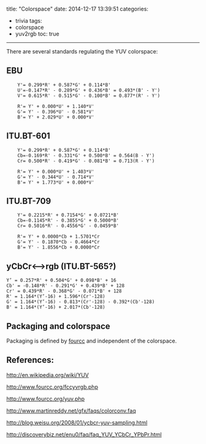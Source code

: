 title: "Colorspace"
date: 2014-12-17 13:39:51
categories:
- trivia
tags:
- colorspace
- yuv2rgb
toc: true
---

There are several standards regulating the YUV colorspace: 

## EBU

```
    Y'= 0.299*R' + 0.587*G' + 0.114*B'
    U'=-0.147*R' - 0.289*G' + 0.436*B' = 0.493*(B' - Y')
    V'= 0.615*R' - 0.515*G' - 0.100*B' = 0.877*(R' - Y')

    R'= Y' + 0.000*U' + 1.140*V'
    G'= Y' - 0.396*U' - 0.581*V'
    B'= Y' + 2.029*U' + 0.000*V'
```

## ITU.BT-601


```
    Y'= 0.299*R' + 0.587*G' + 0.114*B'
    Cb=-0.169*R' - 0.331*G' + 0.500*B' = 0.564(B - Y')
    Cr= 0.500*R' - 0.419*G' - 0.081*B' = 0.713(R - Y')

    R'= Y' + 0.000*U' + 1.403*V'
    G'= Y' - 0.344*U' - 0.714*V'
    B'= Y' + 1.773*U' + 0.000*V'
```

## ITU.BT-709

```
    Y'= 0.2215*R' + 0.7154*G' + 0.0721*B'
    Cb=-0.1145*R' - 0.3855*G' + 0.5000*B'
    Cr= 0.5016*R' - 0.4556*G' - 0.0459*B'

    R'= Y' + 0.0000*Cb + 1.5701*Cr
    G'= Y' - 0.1870*Cb - 0.4664*Cr
    B'= Y' - 1.8556*Cb + 0.0000*Cr
```

## yCbCr<-->rgb (ITU.BT-565?)

```
Y’ = 0.257*R' + 0.504*G' + 0.098*B' + 16
Cb' = -0.148*R' - 0.291*G' + 0.439*B' + 128
Cr' = 0.439*R' - 0.368*G' - 0.071*B' + 128
R' = 1.164*(Y’-16) + 1.596*(Cr'-128)
G' = 1.164*(Y’-16) - 0.813*(Cr'-128) - 0.392*(Cb'-128)
B' = 1.164*(Y’-16) + 2.017*(Cb'-128)
```

## Packaging and colorspace

Packaging is defined by [fourcc](http://www.fourcc.org/yuv.php) and independent of the colorspace.

## References:

http://en.wikipedia.org/wiki/YUV

http://www.fourcc.org/fccyvrgb.php

http://www.fourcc.org/yuv.php

http://www.martinreddy.net/gfx/faqs/colorconv.faq

http://blog.weisu.org/2008/01/ycbcr-yuv-sampling.html

http://discoverybiz.net/enu0/faq/faq_YUV_YCbCr_YPbPr.html
